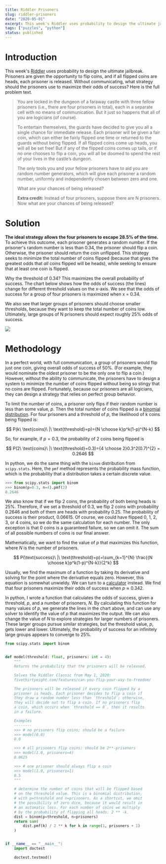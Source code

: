 ```yaml
---
title: Riddler Prisoners
slug: riddler-prisoners
date: "2020-05-01"
excerpt: This week's Riddler uses probability to design the ultimate jailbreak. Prisoners are given the opportunity to flip coins, and if all flipped coins are heads, each prisoner is released. Without communicating, what strategy should the prisoners use to maximize their odds of success?
tags: ["puzzles", "python"]
status: published
---
```


# Introduction

This week's <a href="https://fivethirtyeight.com/features/can-you-flip-your-way-to-freedom/">Riddler</a> uses probability to design the ultimate jailbreak. Prisoners are given the opportunity to flip coins, and if all flipped coins are heads, each prisoner is released. Without communicating, what strategy should the prisoners use to maximize their odds of success? Here is the full problem text.

<blockquote>
You are locked in the dungeon of a faraway castle with three fellow prisoners (i.e., there are four prisoners in total), each in a separate cell with no means of communication. But it just so happens that all of you are logicians (of course).

To entertain themselves, the guards have decided to give you all a single chance for immediate release. Each prisoner will be given a fair coin, which can either be fairly flipped one time or returned to the guards without being flipped. If all flipped coins come up heads, you will all be set free! But if any of the flipped coins comes up tails, or if no one chooses to flip a coin, you will all be doomed to spend the rest of your lives in the castle’s dungeon.

The only tools you and your fellow prisoners have to aid you are random number generators, which will give each prisoner a random number, uniformly and independently chosen between zero and one.

What are your chances of being released?

**Extra credit:** Instead of four prisoners, suppose there are N prisoners. Now what are your chances of being released?

</blockquote>

# Solution

**The ideal strategy allows the four prisoners to escape 28.5% of the time.** To achieve this outcome, each prisoner generates a random number. If the prisoner's random number is less than 0.34, the prisoner should flip a coin. Otherwise, the prisoner should return the coin unflipped. This strategy seeks to minimize the total number of coins flipped (because that gives the greatest odds that _all_ coins flipped will be heads), while seeking to ensure that at least one coin is flipped.

Why the threshold of 0.34? This maximizes the overall probability of success. The chart below shows how the odds of success (the lines) change for different threshold values on the x-axis. We see that the odds of success for a group of four prisoners is maximized when x = 0.34.

We also see that larger groups of prisoners should choose smaller thresholds, because they want to keep the total number of coins low. Ultimately, large groups of N prisoners should expect roughly 25% odds of success.

<img src="/img/riddler-prisoners.png">

# Methodology

In a perfect world, with full communication, a group of prisoners would flip just one coin, giving overall odds of success of 50%. (For example, they would nominate the oldest prisoner to be the only one to flip a coin.) However, without the ability to communicate, the prisoners have to design a system to minimize the number of coins flipped without being so stingy that no coins are flipped. Fortunately, because our prisoners are all logicians, they can design a strategy that relies on perfect group behavior.

To limit the number of coins, a prisoner only flips if their random number is less than some value, $p$. Then the total number of coins flipped is a <a href="https://en.wikipedia.org/wiki/Binomial_distribution">binomial distribution</a>. For four prisoners and a threshold of $p$, the likelihood of k coins being flipped is:

$$
P(k\ \text{coins}\ |\ \text{threshold}=p)={N \choose k}p^k(1-p)^{N-k}
$$

So, for example, if $p=0.3$, the probability of 2 coins being flipped is

$$
P(2\ \text{coins}\ |\ \text{threshold}=0.3)={4 \choose 2}0.3^2(0.7)^{2} = 0.2646
$$

In python, we do the same thing with the `binom` distribution from `scipy.stats`. Here, the `pmf` method represents the probability mass function, which is the probability that a distribution takes a certain discrete value.

```python
>>> from scipy.stats import binom
>>> binom(p=0.3, n=4).pmf(2)
0.2646
```

We also know that if we flip 2 coins, the probability of both being heads is 25%. Therefore, if we set a threshold of 0.3, we flip 2 coins with probability 0.2646 and both of them are heads with probability 0.25. The probability of success is their product, 0.06615. Of course, we could have flipped 0, 1, 2, 3, or 4 coins, so we do the same calculation for each number. The only exception is that 0 coins is a guaranteed failure, so we can omit it. The sum of all possible numbers of coins is our final answer.

Mathematically, we want to find the value of $p$ that maximizes this function, where $N$ is the number of prisoners.

$$
P(\text{success}\ |\ \text{threshold}=p)=\sum_{k=1}^{N} \frac{{N \choose k}p^k(1-p)^{N-k}}{2^k}
$$

Usually, we find the maximum of a function by taking its derivative and solving for the point where the derivative equals zero. However, this equation is somewhat unwieldy. We can turn to a <a href="https://www.wolframalpha.com/input/?i=maximize+4p*%281-p%29%5E3%2F2+%2B+6p%5E2*%281-p%29%5E2%2F4+%2B+4p%5E3*%281-p%29%2F8+%2B+p%5E4%2F16">calculator</a> instead. We find that four prisoners maximize their odds of success when $p\approx0.342$.

In python, I wrote a function that calculates the odds of success, given a threshold, $p$, and a number of prisoners, $N$. By calculating this function for many values of $p$, we generate the lines in the chart above, and can use any solver to identify the value of $p$ that maximizes the output. We can also change the value of $N$ to explore strategies for larger numbers of prisoners. These larger groups pursue similar strategies, but the threshold value, $p$, gets lower and lower. Ultimately, the probability of success for an infinitely large groups appears to converge to 25%.

```python
from scipy.stats import binom


def model(threshold: float, prisoners: int = 4):
    """
    Returns the probability that the prisoners will be released.

    Solves the Riddler Classic from May 1, 2020:
    fivethirtyeight.com/features/can-you-flip-your-way-to-freedom/

    The prisoners will be released if every coin flipped by a
    prisoner is heads. Each prisoner decides to flip a coin if
    they draw a random number less than `threshold`; otherwise,
    they will decide not to flip a coin. If no prisoners flip
    a coin, which occurs when `threshold == 0`, then it results
    in a failure.

    Examples
    --------
    >>> # no prisoners flip coins; should be a failure
    >>> model(0.0)
    0.0

    >>> # all prisoners flip coins; should be 2**-prisoners
    >>> model(1.0, prisoners=4)
    0.0625

    >>> # one prisoner should always flip a coin
    >>> model(1.0, prisoners=1)
    0.5
    """

    # determine the number of coins that will be flipped based
    # on the threshold value. This is a binomial distribution,
    # with p=threshold and n=prisoners. As a shortcut, we omit
    # the possibility of zero dice, because it would result in
    # an automatic loss. For each number of coins we multiply
    # by the probability of flipping all heads: 2 ** -k.
    dist = binom(p=threshold, n=prisoners)
    return sum(
        dist.pmf(k) / 2 ** k for k in range(1, prisoners + 1)
    )


if __name__ == "__main__":
    import doctest

    doctest.testmod()
```
